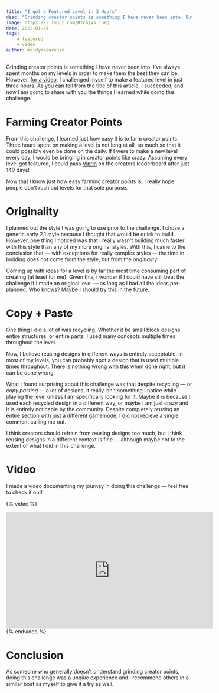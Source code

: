 ```yaml
---
title: "I got a Featured Level in 3 Hours"
desc: "Grinding creator points is something I have never been into. But nevertheless, I challenged myself to make a featured level in 3 hours."
image: https://i.imgur.com/R7cajVs.jpeg
date: 2022-01-29
tags:
    - featured
    - video
author: moldymacaronix
---
```


Grinding creator points is something I have never been into. I've always spent months on my levels in order to make them the best they can be. However, [for a video](https://youtu.be/SkqI1RJP-k0), I challenged myself to make a featured level in just three hours. As you can tell from the title of this article, I succeeded, and now I am going to share with you the things I learned while doing this challenge.

# Farming Creator Points

From this challenge, I learned just how easy it is to farm creator points. Three hours spent on making a level is not long at all, so much so that it could possibly even be done on the daily. If I were to make a new level every day, I would be bringing in creator points like crazy. Assuming every level got featured, I could pass [Viprin](https://gdbrowser.com/u/ViPriN) on the creators leaderboard after just 140 days!

Now that I know just how easy farming creator points is, I really hope people don't rush out levels for that sole purpose.

# Originality

I planned out the style I was going to use prior to the challenge. I chose a generic early 2.1 style because I thought that would be quick to build. However, one thing I noticed was that I really wasn't building much faster with this style than any of my more original styles. With this, I came to the conclusion that — with exceptions for really complex styles — the time in building does not come from the style, but from the *originality*.

Coming up with ideas for a level is by far the most time consuming part of creating (at least for me). Given this, I wonder if I could have still beat the challenge if I made an original level — as long as I had all the ideas pre-planned. Who knows? Maybe I should try this in the future.

# Copy + Paste

One thing I did a lot of was recycling. Whether it be small block designs, entire structures, or entire parts; I used many concepts multiple times throughout the level.

Now, I believe reusing designs in different ways is entirely acceptable. In most of my levels, you can probably spot a design that is used multiple times throughout. There is nothing wrong with this when done right, but it can be done wrong.

What I found surprising about this challenge was that despite recycling — or *copy pasting* — a lot of designs, it really isn't something I notice while playing the level unless I am specifically looking for it. Maybe it is because I used each recycled design in a different way, or maybe I am just crazy and it is entirely noticable by the community. Despite completely *reusing* an entire section with just a different gamemode, I did not recieve a single comment calling me out.

I think creators should refrain from reusing designs too much, but I think reusing designs in a different context is fine — although maybe not to the extent of what I did in this challenge.

# Video

I made a video documenting my journey in doing this challenge — feel free to check it out!

{% video %}
<iframe width="560" height="315" src="https://www.youtube.com/embed/SkqI1RJP-k0" title="YouTube video player" frameborder="0" allow="accelerometer; autoplay; clipboard-write; encrypted-media; gyroscope; picture-in-picture" allowfullscreen></iframe>
{% endvideo %}

# Conclusion

As someone who generally doesn't understand grinding creator points, doing this challenge was a unqiue experience and I recommend others in a similar boat as myself to give it a try as well.